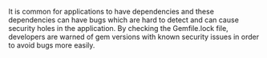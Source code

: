 

It is common for applications to have dependencies and these dependencies can
have bugs which are hard to detect and can cause security
holes in the application. By checking the Gemfile.lock file, developers are
warned  of gem versions with known security issues in order to avoid bugs more
easily.
